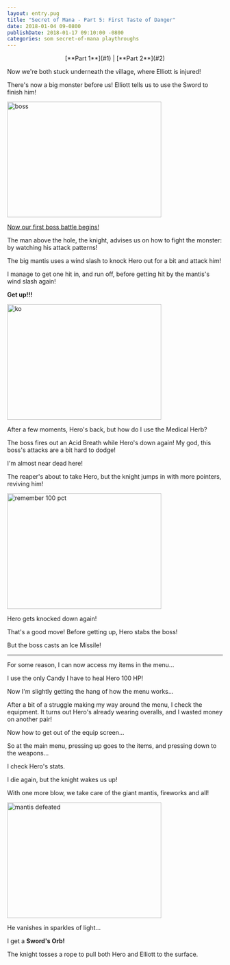 ```yaml
---
layout: entry.pug
title: "Secret of Mana - Part 5: First Taste of Danger"
date: 2018-01-04 09-0800
publishDate: 2018-01-17 09:10:00 -0800
categories: som secret-of-mana playthroughs
---
```


<p style="text-align: center;">[**Part 1**](#1) | [**Part 2**](#2)</p>

<a name="1"></a>

Now we're both stuck underneath the village, where Elliott is injured!

There's now a big monster before us! Elliott tells us to use the Sword to finish him!

<img src="https://i.imgur.com/2AuSqRT.png" alt="boss" width="360" height="270" id="liveblog" />

<a href="https://youtu.be/wdIyxSVtPek">Now our first boss battle begins!</a>

The man above the hole, the knight, advises us on how to fight the monster: by watching his attack patterns!

The big mantis uses a wind slash to knock Hero out for a bit and attack him!

I manage to get one hit in, and run off, before getting hit by the mantis's wind slash again!

**Get up!!!**

<img src="https://i.imgur.com/IKieQb2.png" alt="ko" width="360" height="270" id="liveblog" />

After a few moments, Hero's back, but how do I use the Medical Herb?

The boss fires out an Acid Breath while Hero's down again! My god, this boss's attacks are a bit hard to dodge!

I'm almost near dead here!

The reaper's about to take Hero, but the knight jumps in with more pointers, reviving him!

<img src="https://i.imgur.com/XdFYBRS.png" alt="remember 100 pct" width="360" height="270" id="liveblog" />

Hero gets knocked down again!

That's a good move! Before getting up, Hero stabs the boss!

But the boss casts an Ice Missile!

<a name="2"></a>

---

For some reason, I can now access my items in the menu...

I use the only Candy I have to heal Hero 100 HP!

Now I'm slightly getting the hang of how the menu works...

After a bit of a struggle making my way around the menu, I check the equipment. It turns out Hero's already wearing overalls, and I wasted money on another pair!

Now how to get out of the equip screen...

So at the main menu, pressing up goes to the items, and pressing down to the weapons...

I check Hero's stats.

I die again, but the knight wakes us up!

With one more blow, we take care of the giant mantis, fireworks and all!

<img src="https://i.imgur.com/hNzHZ09.png" alt="mantis defeated" width="360" height="270" id="liveblog" />

He vanishes in sparkles of light...

I get a **Sword's Orb!**

The knight tosses a rope to pull both Hero and Elliott to the surface.